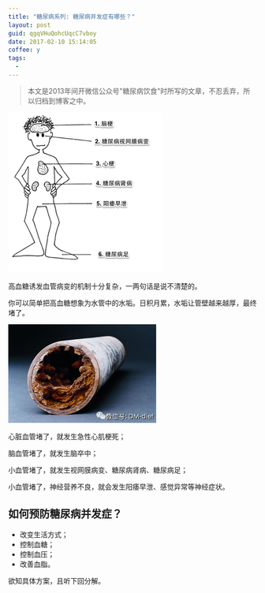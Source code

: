 ```yaml
---
title: "糖尿病系列: 糖尿病并发症有哪些？"
layout: post
guid: qgqVHuQohcUqcC7vboy
date: 2017-02-10 15:14:05
coffee: y
tags:
  - 
---
```


> 本文是2013年间开微信公众号"糖尿病饮食"时所写的文章，不忍丢弃，所以归档到博客之中。

![](/media/files/2017/2017-02-10-diabetes-complications-1.png)

高血糖诱发血管病变的机制十分复杂，一两句话是说不清楚的。

你可以简单把高血糖想象为水管中的水垢。日积月累，水垢让管壁越来越厚，最终堵了。

![](/media/files/2017/2017-02-10-diabetes-complications-2.jpg)


心脏血管堵了，就发生急性心肌梗死；

脑血管堵了，就发生脑卒中；

小血管堵了，就发生视网膜病变、糖尿病肾病、糖尿病足；

小血管堵了，神经营养不良，就会发生阳痿早泄、感觉异常等神经症状。


## 如何预防糖尿病并发症？

- 改变生活方式；
- 控制血糖；
- 控制血压；
- 改善血脂。

欲知具体方案，且听下回分解。
